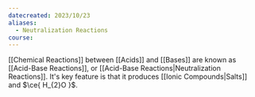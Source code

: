 ```yaml
---
datecreated: 2023/10/23
aliases:
  - Neutralization Reactions
course:
---
```

[[Chemical Reactions]] between [[Acids]] and [[Bases]] are known as [[Acid-Base Reactions]], or [[Acid-Base Reactions|Neutralization Reactions]]. It's key feature is that it produces [[Ionic Compounds|Salts]] and $\ce{ H_{2}O }$.
